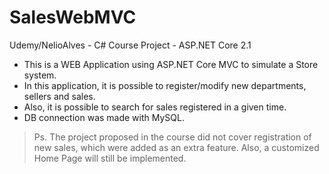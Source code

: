 # SalesWebMVC
Udemy/NelioAlves - C# Course Project - ASP.NET Core 2.1

- This is a WEB Application using ASP.NET Core MVC to simulate a Store system. 
- In this application, it is possible to register/modify new departments, sellers and sales. 
- Also, it is possible to search for sales registered in a given time.
- DB connection was made with MySQL.

> Ps. The project proposed in the course did not cover registration of new sales, which were added as an extra feature. Also, a customized Home Page will still be implemented.
